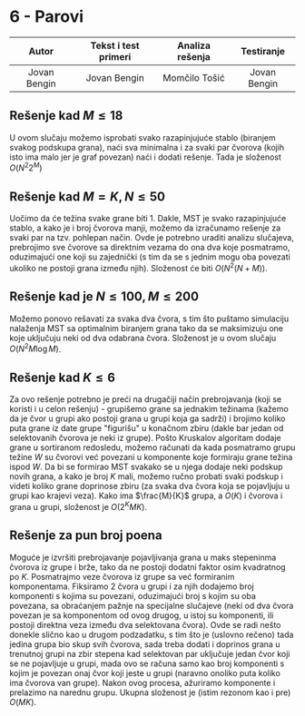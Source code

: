 ﻿# 6 - Parovi

| Autor | Tekst i test primeri | Analiza rеšenja | Testiranje |
|:-:|:-:|:-:|:-:|
| Jovan Bengin | Jovan Bengin | Momčilo Tošić | Jovan Bengin |

## Rešenje kad $M \leq 18$

U ovom slučaju možemo isprobati svako razapinjujuće stablo (biranjem svakog podskupa grana), naći sva minimalna i za svaki par čvorova (kojih isto ima malo jer je graf povezan) naći i dodati rešenje. 
Tada je složenost $O(N^2 2^M)$

## Rešenje kad $M = K, N \leq 50$

Uočimo da će težina svake grane biti 1. Dakle, MST je svako razapinjujuće stablo, a kako je i broj čvorova manji, možemo da izračunamo rešenje za svaki par na tzv. pohlepan način.
Ovde je potrebno uraditi analizu slučajeva, prebrojimo sve čvorove sa direktnim vezama do ona dva koje posmatramo, oduzimajući one koji su zajednički (s tim da se s jednim
mogu oba povezati ukoliko ne postoji grana između njih).
Složenost će biti $O(N^2(N+M))$.

## Rešenje kad je $N \leq 100, M \leq 200$

Možemo ponovo rešavati za svaka dva čvora, s tim što puštamo simulaciju nalaženja MST sa optimalnim biranjem grana tako da se maksimizuju one koje uključuju neki od dva odabrana čvora.
Složenost je u ovom slučaju $O(N^2 M\log{M})$.

## Rešenje kad $K \leq 6$

Za ovo rešenje potrebno je preći na drugačiji način prebrojavanja (koji se koristi i u celon rešenju) - grupišemo grane sa jednakim težinama (kažemo da je čvor u grupi ako
postoji grana u grupi koja ga sadrži) i brojimo koliko puta grane
iz date grupe "figurišu" u konačnom zbiru (dakle bar jedan od selektovanih čvorova je neki iz grupe).
Pošto Kruskalov algoritam dodaje grane u sortiranom redosledu, možemo računati da kada posmatramo grupu težine $W$ su čvorovi već povezani
u komponente koje formiraju grane težina ispod $W$. Da bi se formirao MST svakako se u njega dodaje neki podskup novih grana, a kako je broj $K$ mali,
možemo ručno probati svaki podskup i videti koliko grane doprinose zbiru (za svaka dva čvora koja se pojavljuju u grupi kao krajevi veza). Kako ima $\frac{M}{K}$ grupa,
a $O(K)$ i čvorova i grana u grupi, složenost je $O(2^K MK)$.

## Rešenje za pun broj poena

Moguće je izvršiti prebrojavanje pojavljivanja grana u maks stepeninma čvorova iz grupe i brže, tako da ne postoji dodatni faktor osim kvadratnog po $K$. Posmatrajmo
veze čvorova iz grupe sa već formiranim komponentama.
Fiksiramo 2 čvora u grupi i za njih dodajemo broj komponenti s kojima su povezani, oduzimajući broj s kojim su oba povezana, sa obraćanjem pažnje na specijalne
slučajeve (neki od dva čvora povezan je sa komponentom od ovog drugog, u istoj su komponenti, ili postoji direktna veza između dva selektovana čvora).
Ovde se radi nešto donekle slično kao u drugom podzadatku, s tim što je (uslovno rečeno) tada jedina grupa bio skup svih čvorova, sada treba dodati i doprinos grana u 
trenutnoj grupi na zbir stepena kad selektovan par uključuje jedan čvor koji se ne pojavljuje u grupi, mada ovo se računa samo kao broj komponenti s kojim je povezan
onaj čvor koji jeste u grupi (naravno onoliko puta koliko ima čvorova van grupe). Nakon ovog procesa, ažuriramo komponente i prelazimo na narednu grupu.
Ukupna složenost je (istim rezonom kao i pre) $O(MK)$.